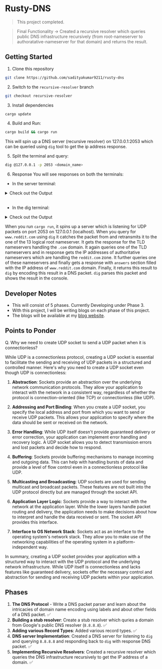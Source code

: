 # Rusty-DNS
> This project completed.

> Final Functionality -> Created a recursive resolver which queries public DNS infrastructure recursively (from root-nameserver to authoratative-nameserver for that domain) and returns the result. 

## Getting Started
1. Clone this repository
```zsh
git clone https://github.com/sadityakumar9211/rusty-dns
```

2. Switch to the `recursive-resolver` branch
```zsh
git checkout recursive-resolver
```

3. Install dependencies
```bash
cargo update
```

4. Build and Run: 
```bash
cargo build && cargo run
```
This will spin up a DNS server (recursive resolver) on 127.0.0.1:2053 which can be queried using `dig` tool to get the ip address response.

5. Split the terminal and query:
```bash
dig @127.0.0.1 -p 2053 <domain_name>
```

6. Response
You will see responses on both the terminals: 
- In the server terminal: 

<details>
  <summary>Check out the Output</summary>

```text
Received query: DnsQuestion { name: "www.reddit.com", qtype: A }
attempting lookup of A www.reddit.com with ns 198.41.0.4
Ok(
    DnsPacket {
        header: DnsHeader {
            id: 6666,
            recursion_desired: true,
            truncated_message: true,
            authoritative_answer: false,
            opcode: 0,
            response: true,
            rescode: NOERROR,
            checking_disabled: false,
            authed_data: false,
            z: false,
            recursion_available: false,
            questions: 1,
            answers: 0,
            authoritative_entries: 13,
            resource_entries: 11,
        },
        questions: [
            DnsQuestion {
                name: "www.reddit.com",
                qtype: A,
            },
        ],
        answers: [],
        authorities: [
            NS {
                domain: "com",
                host: "e.gtld-servers.net",
                ttl: 172800,
            },
            NS {
                domain: "com",
                host: "b.gtld-servers.net",
                ttl: 172800,
            },
            NS {
                domain: "com",
                host: "j.gtld-servers.net",
                ttl: 172800,
            },
            NS {
                domain: "com",
                host: "m.gtld-servers.net",
                ttl: 172800,
            },
            NS {
                domain: "com",
                host: "i.gtld-servers.net",
                ttl: 172800,
            },
            NS {
                domain: "com",
                host: "f.gtld-servers.net",
                ttl: 172800,
            },
            NS {
                domain: "com",
                host: "a.gtld-servers.net",
                ttl: 172800,
            },
            NS {
                domain: "com",
                host: "g.gtld-servers.net",
                ttl: 172800,
            },
            NS {
                domain: "com",
                host: "h.gtld-servers.net",
                ttl: 172800,
            },
            NS {
                domain: "com",
                host: "l.gtld-servers.net",
                ttl: 172800,
            },
            NS {
                domain: "com",
                host: "k.gtld-servers.net",
                ttl: 172800,
            },
            NS {
                domain: "com",
                host: "c.gtld-servers.net",
                ttl: 172800,
            },
            NS {
                domain: "com",
                host: "d.gtld-servers.net",
                ttl: 172800,
            },
        ],
        resources: [
            A {
                domain: "e.gtld-servers.net",
                addr: 192.12.94.30,
                ttl: 172800,
            },
            AAAA {
                domain: "e.gtld-servers.net",
                addr: 2001:502:1ca1::30,
                ttl: 172800,
            },
            A {
                domain: "b.gtld-servers.net",
                addr: 192.33.14.30,
                ttl: 172800,
            },
            AAAA {
                domain: "b.gtld-servers.net",
                addr: 2001:503:231d::2:30,
                ttl: 172800,
            },
            A {
                domain: "j.gtld-servers.net",
                addr: 192.48.79.30,
                ttl: 172800,
            },
            AAAA {
                domain: "j.gtld-servers.net",
                addr: 2001:502:7094::30,
                ttl: 172800,
            },
            A {
                domain: "m.gtld-servers.net",
                addr: 192.55.83.30,
                ttl: 172800,
            },
            AAAA {
                domain: "m.gtld-servers.net",
                addr: 2001:501:b1f9::30,
                ttl: 172800,
            },
            A {
                domain: "i.gtld-servers.net",
                addr: 192.43.172.30,
                ttl: 172800,
            },
            AAAA {
                domain: "i.gtld-servers.net",
                addr: 2001:503:39c1::30,
                ttl: 172800,
            },
            A {
                domain: "f.gtld-servers.net",
                addr: 192.35.51.30,
                ttl: 172800,
            },
        ],
    },
)
attempting lookup of A www.reddit.com with ns 192.12.94.30
Ok(
    DnsPacket {
        header: DnsHeader {
            id: 6666,
            recursion_desired: true,
            truncated_message: false,
            authoritative_answer: false,
            opcode: 0,
            response: true,
            rescode: NOERROR,
            checking_disabled: false,
            authed_data: false,
            z: false,
            recursion_available: false,
            questions: 1,
            answers: 0,
            authoritative_entries: 4,
            resource_entries: 1,
        },
        questions: [
            DnsQuestion {
                name: "www.reddit.com",
                qtype: A,
            },
        ],
        answers: [],
        authorities: [
            NS {
                domain: "reddit.com",
                host: "ns-557.awsdns-05.net",
                ttl: 172800,
            },
            NS {
                domain: "reddit.com",
                host: "ns-378.awsdns-47.com",
                ttl: 172800,
            },
            NS {
                domain: "reddit.com",
                host: "ns-1029.awsdns-00.org",
                ttl: 172800,
            },
            NS {
                domain: "reddit.com",
                host: "ns-1887.awsdns-43.co.uk",
                ttl: 172800,
            },
        ],
        resources: [
            A {
                domain: "ns-378.awsdns-47.com",
                addr: 205.251.193.122,
                ttl: 172800,
            },
        ],
    },
)
attempting lookup of A www.reddit.com with ns 205.251.193.122
Ok(
    DnsPacket {
        header: DnsHeader {
            id: 6666,
            recursion_desired: true,
            truncated_message: false,
            authoritative_answer: true,
            opcode: 0,
            response: true,
            rescode: NOERROR,
            checking_disabled: false,
            authed_data: false,
            z: false,
            recursion_available: false,
            questions: 1,
            answers: 1,
            authoritative_entries: 4,
            resource_entries: 0,
        },
        questions: [
            DnsQuestion {
                name: "www.reddit.com",
                qtype: A,
            },
        ],
        answers: [
            CNAME {
                domain: "www.reddit.com",
                host: "reddit.map.fastly.net",
                ttl: 10800,
            },
        ],
        authorities: [
            NS {
                domain: "reddit.com",
                host: "ns-1029.awsdns-00.org",
                ttl: 172800,
            },
            NS {
                domain: "reddit.com",
                host: "ns-1887.awsdns-43.co.uk",
                ttl: 172800,
            },
            NS {
                domain: "reddit.com",
                host: "ns-378.awsdns-47.com",
                ttl: 172800,
            },
            NS {
                domain: "reddit.com",
                host: "ns-557.awsdns-05.net",
                ttl: 172800,
            },
        ],
        resources: [],
    },
)
Answer: CNAME { domain: "www.reddit.com", host: "reddit.map.fastly.net", ttl: 10800 }
Authority: NS { domain: "reddit.com", host: "ns-1029.awsdns-00.org", ttl: 172800 }
Authority: NS { domain: "reddit.com", host: "ns-1887.awsdns-43.co.uk", ttl: 172800 }
Authority: NS { domain: "reddit.com", host: "ns-378.awsdns-47.com", ttl: 172800 }
Authority: NS { domain: "reddit.com", host: "ns-557.awsdns-05.net", ttl: 172800 }
```
</details>
<br>

- In the dig terminal:
<details>
  <summary>Check out the Output</summary>

```text
; <<>> DiG 9.10.6 <<>> @127.0.0.1 -p 2053 www.reddit.com
; (1 server found)
;; global options: +cmd
;; Got answer:
;; ->>HEADER<<- opcode: QUERY, status: NOERROR, id: 35824
;; flags: qr rd ra; QUERY: 1, ANSWER: 1, AUTHORITY: 4, ADDITIONAL: 0

;; QUESTION SECTION:
;www.reddit.com.                        IN      A

;; ANSWER SECTION:
www.reddit.com.         10800   IN      CNAME   reddit.map.fastly.net.

;; AUTHORITY SECTION:
reddit.com.             172800  IN      NS      ns-1029.awsdns-00.org.
reddit.com.             172800  IN      NS      ns-1887.awsdns-43.co.uk.
reddit.com.             172800  IN      NS      ns-378.awsdns-47.com.
reddit.com.             172800  IN      NS      ns-557.awsdns-05.net.

;; Query time: 436 msec
;; SERVER: 127.0.0.1#2053(127.0.0.1)
;; WHEN: Mon Aug 28 08:37:37 IST 2023
;; MSG SIZE  rcvd: 261
```
</details>

When you run `cargo run`, it spins up a server which is listening for UDP packets on port 2053 on 127.0.0.1 (localhost). When you query for `www.reddit.com` using `dig` it catches the packet from and retransmits it to the one of the 13 logical root nameserver. It gets the response for the TLD nameservers handling the `.com` domain. It again queries one of the TLD nameservers and in response gets the IP addresses of authoritative nameservers which are handling the `reddit.com` zone. It further queries one of these nameservers and finally gets a response with `answers` section filled with the IP address of `www.reddit.com` domain. Finally, it returns this result to `dig` by encoding this result in a DNS packet. `dig` parses this packet and shows the result in the console.


## Developer Notes
- This will consist of 5 phases. Currently Developing under Phase 3.
- With this project, I will be writing blogs on each phase of this project.
- The blogs will be available at my [blog website](https://saditya9211.hashnode.dev/series/rusty-dns).

## Points to Ponder
Q. Why we need to create UDP socket to send a UDP packet when it is connectionless?


While UDP is a connectionless protocol, creating a UDP socket is essential to facilitate the sending and receiving of UDP packets in a structured and controlled manner. Here's why you need to create a UDP socket even though UDP is connectionless:

1. **Abstraction**: Sockets provide an abstraction over the underlying network communication protocols. They allow your application to interact with the network in a consistent way, regardless of whether the protocol is connection-oriented (like TCP) or connectionless (like UDP).

2. **Addressing and Port Binding**: When you create a UDP socket, you specify the local address and port from which you want to send or receive UDP packets. This allows your application to specify where the data should be sent or received on the network.

3. **Error Handling**: While UDP itself doesn't provide guaranteed delivery or error correction, your application can implement error handling and recovery logic. A UDP socket allows you to detect transmission errors and lost packets and decide how to respond.

4. **Buffering**: Sockets provide buffering mechanisms to manage incoming and outgoing data. This can help with handling bursts of data and provide a level of flow control even in a connectionless protocol like UDP.

5. **Multicasting and Broadcasting**: UDP sockets are used for sending multicast and broadcast packets. These features are not built into the UDP protocol directly but are managed through the socket API.

6. **Application Layer Logic**: Sockets provide a way to interact with the network at the application layer. While the lower layers handle packet routing and delivery, the application needs to make decisions about how to interpret and handle the data received or sent. The socket API provides this interface.

7. **Interface to OS Network Stack**: Sockets act as an interface to the operating system's network stack. They allow you to make use of the networking capabilities of the operating system in a platform-independent way.

In summary, creating a UDP socket provides your application with a structured way to interact with the UDP protocol and the underlying network infrastructure. While UDP itself is connectionless and lacks features like guaranteed delivery, sockets offer the necessary control and abstraction for sending and receiving UDP packets within your application.

## Phases
1. **The DNS Protocol** - Write a DNS packet parser and learn about the intricacies of domain name encoding using labels and about other fields of a DNS packet. ✅
2. **Building a stub resolver**: Create a stub resolver which quries a domain from Google's public DNS resolver (`8.8.8.8`). ✅
3. **Adding various Record Types**: Added various record types. ✅
4. **DNS server Implementation**: Created a DNS server for listening to `dig` and querying `8.8.8.8` and responding back to `dig` with response DNS packet. ✅
5. **Implementing Recursive Resolvers**: Created a recursive resolver which queries the DNS infrastructure recursively to get the IP address of a domain. ✅




